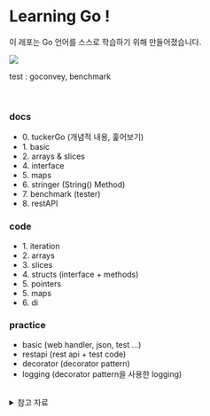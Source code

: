 # Learning Go !

이 레포는 Go 언어를 스스로 학습하기 위해 만들어졌습니다.

<!-- <p align="center"> -->
<img src="https://img.shields.io/badge/1.17-e75253?style=flat-square&logo=Go&logoColor=white"/>
<!-- </p> -->

test : goconvey, benchmark

<br />

### docs

<ul>
<li> 0. tuckerGo (개념적 내용, 훑어보기)</li>
<li> 1. basic </li>
<li> 2. arrays & slices </li>
<li> 4. interface </li>
<li> 5. maps </li>
<li> 6. stringer (String() Method) </li>
<li> 7. benchmark (tester) </li>
<li> 8. restAPI </li>
</ul>

### code

<ul>
<li> 1. iteration </li>
<li> 2. arrays </li>
<li> 3. slices </li>
<li> 4. structs (interface + methods)</li>
<li> 5. pointers</li>
<li> 5. maps</li>
<li> 6. di</li>
</ul>


### practice

<ul>
<li> basic (web handler, json, test ...) </li>
<li> restapi (rest api + test code) </li>
<li> decorator (decorator pattern) </li>
<li> logging (decorator pattern을 사용한 logging) </li>
</ul>
</details>

<br />

<details>
<summary> 참고 자료 </summary>
<ul>
<li> <a href="https://golang.org/doc/effective_go" alt="Effective Go"> Effective Go </a></li>
<li> <a href="https://quii.gitbook.io/learn-go-with-tests/" alt="Learn Go With Test"> Learn Go With Test </a></li>
<li> <a href="https://youtube.com/playlist?list=PLy-g2fnSzUTDALoERcKDniql16SAaQYHF" alt="Go 로 만드는 웹"> Go 로 만드는 웹 </a></li>
<li> <a href="http://golang.site/" alt="예제로 배우는 Go 프로그래밍"> 예제로 배우는 Go 프로그래밍 </a></li>
</ul>
</details>

<br />
